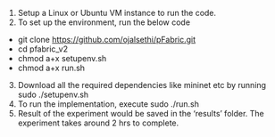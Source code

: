 1.	Setup a Linux or Ubuntu VM instance to run the code.
2.	To set up the environment, run the below code
-	git clone https://github.com/ojalsethi/pFabric.git
-	cd pfabric_v2
-	chmod a+x setupenv.sh
-	chmod a+x run.sh
3.	Download all the required dependencies like mininet etc by running sudo ./setupenv.sh
4.	To run the implementation, execute sudo ./run.sh
5.	Result of the experiment would be saved in the ‘results’ folder. 
The experiment takes around 2 hrs to complete.
